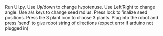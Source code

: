Run UI.py. 
Use Up/down to change hypotenuse.
Use Left/Right to change angle.
Use a/s keys to change seed radius.
Press lock to finalize seed positions.
Press the 3 plant icon to choose 3 plants.
Plug into the robot and press 'send' to give robot string of directions (expect error if arduino not plugged in)

